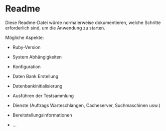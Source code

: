 # <a name="readme"></a>Readme

Diese Readme-Datei würde normalerweise dokumentieren, welche Schritte erforderlich sind, um die Anwendung zu starten.

Mögliche Aspekte:

* Ruby-Version

* System Abhängigkeiten

* Konfiguration

* Daten Bank Erstellung

* Datenbankinitialisierung

* Ausführen der Testsammlung

* Dienste (Auftrags Warteschlangen, Cacheserver, Suchmaschinen usw.)

* Bereitstellungsinformationen

* ...

